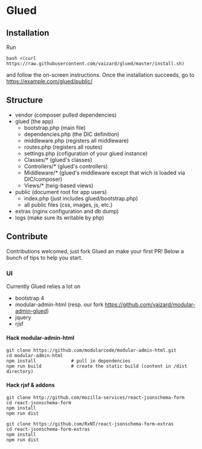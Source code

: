 # Glued

## Installation

Run

```
bash <(curl https://raw.githubusercontent.com/vaizard/glued/master/install.sh)
```

and follow the on-screen instructions. Once the installation succeeds, go to
https://example.com/glued/public/ 

## Structure

- vendor (composer pulled dependencies)
- glued (the app)
  - bootstrap.php (main file)
  - dependencies.php (the DIC definition)
  - middleware.php (registers all middleware)
  - routes.php (registers all routes)
  - settings.php (cofiguration of your glued instance)
  - Classes/* (glued's classes)
  - Controllers/* (glued's controllers)
  - Middleware/* (glued's middleware except that wich is loaded via DIC/composer)
  - Views/* (twig-based views)
- public (document root for app users)
  - index.php (just includes glued/bootstrap.php)
  - all public files (css, images, js, etc.)
- extras (nginx configuration and db dump)
- logs (make sure its writable by php)

## Contribute

Contributions welcomed, just fork Glued an make your first PR! Below a bunch of tips to help you start.

### UI 

Currently Glued relies a lot on

- bootstrap 4
- modular-admin-html (resp. our fork https://github.com/vaizard/modular-admin-glued)
- jquery
- rjsf

#### Hack modular-admin-html

```
git clone https://github.com/modularcode/modular-admin-html.git
cd modular-admin-html
npm install             # pull in dependencies
npm run build           # create the static build (content in /dist directory)
```

#### Hack rjsf & addons

```
git clone http://github.com/mozilla-services/react-jsonschema-form
cd react-jsonschema-form
npm install
npm run dist

git clone https://github.com/RxNT/react-jsonschema-form-extras
cd react-jsonschema-form-extras
npm install
npm run dist
```
